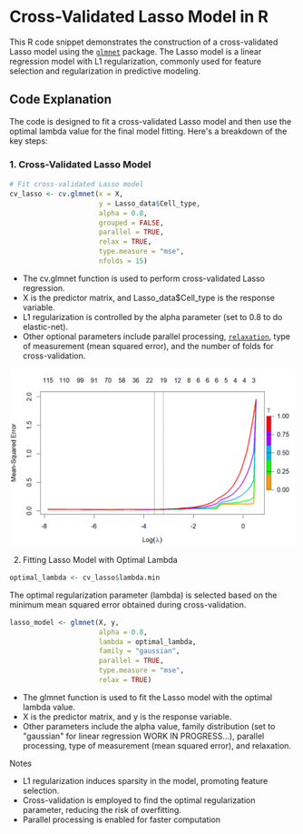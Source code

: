 # Cross-Validated Lasso Model in R

This R code snippet demonstrates the construction of a cross-validated Lasso model using the [`glmnet`](https://glmnet.stanford.edu/index.html) package. 
The Lasso model is a linear regression model with L1 regularization, commonly used for feature selection and regularization in predictive modeling.

## Code Explanation

The code is designed to fit a cross-validated Lasso model and then use the optimal lambda value for the final model fitting. Here's a breakdown of the key steps:

### 1. Cross-Validated Lasso Model

```R
# Fit cross-validated Lasso model
cv_lasso <- cv.glmnet(x = X,
                      y = Lasso_data$Cell_type, 
                      alpha = 0.8, 
                      grouped = FALSE,
                      parallel = TRUE,
                      relax = TRUE,
                      type.measure = "mse",
                      nfolds = 15)
```
- The cv.glmnet function is used to perform cross-validated Lasso regression.
- X is the predictor matrix, and Lasso_data$Cell_type is the response variable.
- L1 regularization is controlled by the alpha parameter (set to 0.8 to do elastic-net).
- Other optional parameters include parallel processing, [`relaxation`](https://glmnet.stanford.edu/articles/relax.html), type of measurement (mean squared error), and the number of folds for cross-validation.

![mse](mse_cv_LASSO.png)

2. Fitting Lasso Model with Optimal Lambda

```R
optimal_lambda <- cv_lasso$lambda.min
```
The optimal regularization parameter (lambda) is selected based on the minimum mean squared error obtained during cross-validation.

```R
lasso_model <- glmnet(X, y, 
                      alpha = 0.8, 
                      lambda = optimal_lambda,
                      family = "gaussian",
                      parallel = TRUE,
                      type.measure = "mse",
                      relax = TRUE)
```
- The glmnet function is used to fit the Lasso model with the optimal lambda value.
- X is the predictor matrix, and y is the response variable.
- Other parameters include the alpha value, family distribution (set to "gaussian" for linear regression WORK IN PROGRESS...), parallel processing, type of measurement (mean squared error), and relaxation.

Notes

- L1 regularization induces sparsity in the model, promoting feature selection.
- Cross-validation is employed to find the optimal regularization parameter, reducing the risk of overfitting.
- Parallel processing is enabled for faster computation 
